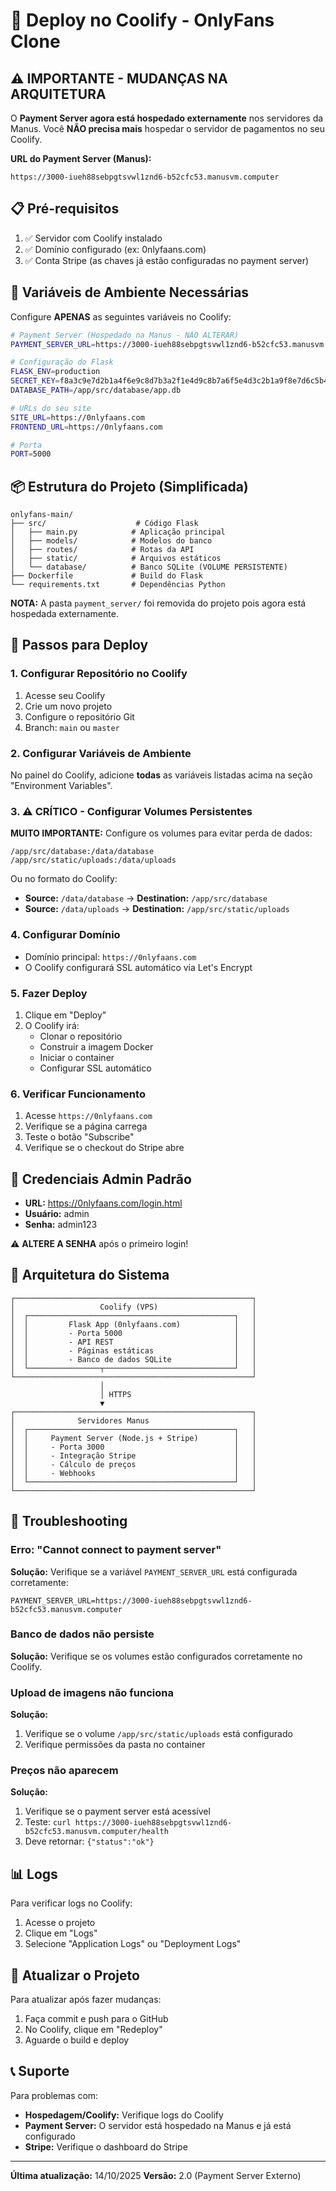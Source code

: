 # 🚀 Deploy no Coolify - OnlyFans Clone

## ⚠️ IMPORTANTE - MUDANÇAS NA ARQUITETURA

O **Payment Server agora está hospedado externamente** nos servidores da Manus. Você **NÃO precisa mais** hospedar o servidor de pagamentos no seu Coolify.

**URL do Payment Server (Manus):**
```
https://3000-iueh88sebpgtsvwl1znd6-b52cfc53.manusvm.computer
```

## 📋 Pré-requisitos

1. ✅ Servidor com Coolify instalado
2. ✅ Domínio configurado (ex: 0nlyfaans.com)
3. ✅ Conta Stripe (as chaves já estão configuradas no payment server)

## 🔧 Variáveis de Ambiente Necessárias

Configure **APENAS** as seguintes variáveis no Coolify:

```bash
# Payment Server (Hospedado na Manus - NÃO ALTERAR)
PAYMENT_SERVER_URL=https://3000-iueh88sebpgtsvwl1znd6-b52cfc53.manusvm.computer

# Configuração do Flask
FLASK_ENV=production
SECRET_KEY=f8a3c9e7d2b1a4f6e9c8d7b3a2f1e4d9c8b7a6f5e4d3c2b1a9f8e7d6c5b4a3f2
DATABASE_PATH=/app/src/database/app.db

# URLs do seu site
SITE_URL=https://0nlyfaans.com
FRONTEND_URL=https://0nlyfaans.com

# Porta
PORT=5000
```

## 📦 Estrutura do Projeto (Simplificada)

```
onlyfans-main/
├── src/                    # Código Flask
│   ├── main.py            # Aplicação principal
│   ├── models/            # Modelos do banco
│   ├── routes/            # Rotas da API
│   ├── static/            # Arquivos estáticos
│   └── database/          # Banco SQLite (VOLUME PERSISTENTE)
├── Dockerfile             # Build do Flask
└── requirements.txt       # Dependências Python
```

**NOTA:** A pasta `payment_server/` foi removida do projeto pois agora está hospedada externamente.

## 🚀 Passos para Deploy

### 1. Configurar Repositório no Coolify

1. Acesse seu Coolify
2. Crie um novo projeto
3. Configure o repositório Git
4. Branch: `main` ou `master`

### 2. Configurar Variáveis de Ambiente

No painel do Coolify, adicione **todas** as variáveis listadas acima na seção "Environment Variables".

### 3. ⚠️ CRÍTICO - Configurar Volumes Persistentes

**MUITO IMPORTANTE:** Configure os volumes para evitar perda de dados:

```
/app/src/database:/data/database
/app/src/static/uploads:/data/uploads
```

Ou no formato do Coolify:
- **Source:** `/data/database` → **Destination:** `/app/src/database`
- **Source:** `/data/uploads` → **Destination:** `/app/src/static/uploads`

### 4. Configurar Domínio

- Domínio principal: `https://0nlyfaans.com`
- O Coolify configurará SSL automático via Let's Encrypt

### 5. Fazer Deploy

1. Clique em "Deploy"
2. O Coolify irá:
   - Clonar o repositório
   - Construir a imagem Docker
   - Iniciar o container
   - Configurar SSL automático

### 6. Verificar Funcionamento

1. Acesse `https://0nlyfaans.com`
2. Verifique se a página carrega
3. Teste o botão "Subscribe"
4. Verifique se o checkout do Stripe abre

## 🔐 Credenciais Admin Padrão

- **URL:** https://0nlyfaans.com/login.html
- **Usuário:** admin
- **Senha:** admin123

⚠️ **ALTERE A SENHA** após o primeiro login!

## 🎯 Arquitetura do Sistema

```
┌─────────────────────────────────────────────────────┐
│                   Coolify (VPS)                     │
│  ┌──────────────────────────────────────────────┐   │
│  │         Flask App (0nlyfaans.com)            │   │
│  │         - Porta 5000                         │   │
│  │         - API REST                           │   │
│  │         - Páginas estáticas                  │   │
│  │         - Banco de dados SQLite              │   │
│  └────────────────┬─────────────────────────────┘   │
└─────────────────────────────────────────────────────┘
                    │
                    │ HTTPS
                    ▼
┌─────────────────────────────────────────────────────┐
│              Servidores Manus                       │
│  ┌──────────────────────────────────────────────┐   │
│  │     Payment Server (Node.js + Stripe)        │   │
│  │     - Porta 3000                             │   │
│  │     - Integração Stripe                      │   │
│  │     - Cálculo de preços                      │   │
│  │     - Webhooks                               │   │
│  └──────────────────────────────────────────────┘   │
└─────────────────────────────────────────────────────┘
```

## 🐛 Troubleshooting

### Erro: "Cannot connect to payment server"

**Solução:** Verifique se a variável `PAYMENT_SERVER_URL` está configurada corretamente:
```
PAYMENT_SERVER_URL=https://3000-iueh88sebpgtsvwl1znd6-b52cfc53.manusvm.computer
```

### Banco de dados não persiste

**Solução:** Verifique se os volumes estão configurados corretamente no Coolify.

### Upload de imagens não funciona

**Solução:** 
1. Verifique se o volume `/app/src/static/uploads` está configurado
2. Verifique permissões da pasta no container

### Preços não aparecem

**Solução:** 
1. Verifique se o payment server está acessível
2. Teste: `curl https://3000-iueh88sebpgtsvwl1znd6-b52cfc53.manusvm.computer/health`
3. Deve retornar: `{"status":"ok"}`

## 📊 Logs

Para verificar logs no Coolify:
1. Acesse o projeto
2. Clique em "Logs"
3. Selecione "Application Logs" ou "Deployment Logs"

## 🔄 Atualizar o Projeto

Para atualizar após fazer mudanças:
1. Faça commit e push para o GitHub
2. No Coolify, clique em "Redeploy"
3. Aguarde o build e deploy

## 📞 Suporte

Para problemas com:
- **Hospedagem/Coolify:** Verifique logs do Coolify
- **Payment Server:** O servidor está hospedado na Manus e já está configurado
- **Stripe:** Verifique o dashboard do Stripe

---

**Última atualização:** 14/10/2025
**Versão:** 2.0 (Payment Server Externo)


